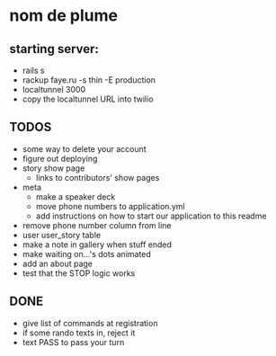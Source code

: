 # nom de plume

## starting server:

* rails s
* rackup faye.ru -s thin -E production
* localtunnel 3000
* copy the localtunnel URL into twilio

## TODOS

* some way to delete your account
* figure out deploying
* story show page
    * links to contributors' show pages
* meta
    * make a speaker deck
    * move phone numbers to application.yml
    * add instructions on how to start our application to this readme
* remove phone number column from line
* user user_story table
* make a note in gallery when stuff ended
* make waiting on...'s dots animated
* add an about page
* test that the STOP logic works

## DONE

* give list of commands at registration
* if some rando texts in, reject it
* text PASS to pass your turn
